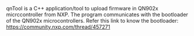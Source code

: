 qnTool is a C++ application/tool to upload firmware in QN902x micrccontroller from NXP. The program communicates with the bootloader of the QN902x microcontrollers.
Refer this link to know the bootloader: https://community.nxp.com/thread/457271
